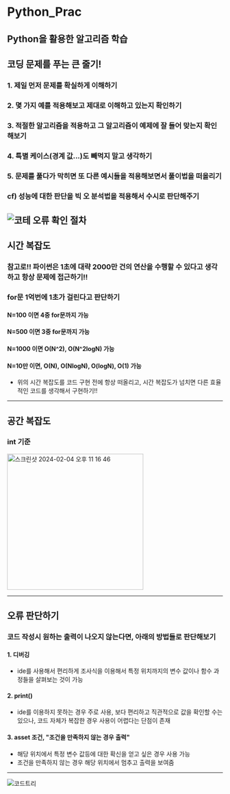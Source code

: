 # Python_Prac
Python을 활용한 알고리즘 학습
-------------------------
## 코딩 문제를 푸는 큰 줄기!
### 1. 제일 먼저 문제를 확실하게 이해하기
### 2. 몇 가지 예를 적용해보고 제대로 이해하고 있는지 확인하기
### 3. 적절한 알고리즘을 적용하고 그 알고리즘이 예제에 잘 들어 맞는지 확인해보기
### 4. 특별 케이스(경계 값...)도 빼먹지 말고 생각하기
### 5. 문제를 풀다가 막히면 또 다른 예시들을 적용해보면서 풀이법을 떠올리기
### cf) 성능에 대한 판단을 빅 오 분석법을 적용해서 수시로 판단해주기
![코테 오류 확인 절차](https://user-images.githubusercontent.com/67555400/152671247-7244ed46-e86e-489c-8e05-2647e4c82d6e.PNG)
----------------------
## 시간 복잡도
### 참고로!! 파이썬은 1초에 대략 2000만 건의 연산을 수행할 수 있다고 생각하고 항상 문제에 접근하기!! 
### for문 1억번에 1초가 걸린다고 판단하기
#### N=100 이면 4중 for문까지 가능
#### N=500 이면 3중 for문까지 가능
#### N=1000 이면 O(N^2), O(N^2logN) 가능
#### N=10만 이면, O(N), O(NlogN), O(logN), O(1) 가능
  * 위의 시간 복잡도를 코드 구현 전에 항상 떠올리고, 시간 복잡도가 넘치면 다른 효율적인 코드를 생각해서 구현하기!!
------------------
## 공간 복잡도
### int 기준
<img width="318" alt="스크린샷 2024-02-04 오후 11 16 46" src="https://github.com/lungnahahd/Python_Prac/assets/67555400/1a103f64-fed6-459f-80a1-a315f853afb4">

-----------------------------
## 오류 판단하기
### 코드 작성시 원하는 출력이 나오지 않는다면, 아래의 방법들로 판단해보기
#### 1. 디버깅
  * ide를 사용해서 편리하게 조사식을 이용해서 특정 위치까지의 변수 값이나 함수 과정들을 살펴보는 것이 가능
#### 2. print()
  * ide를 이용하지 못하는 경우 주로 사용, 보다 편리하고 직관적으로 값을 확인할 수는 있으나, 코드 자체가 복잡한 경우 사용이 어렵다는 단점이 존재
#### 3. asset 조건, "조건을 만족하지 않는 경우 출력"
  * 해당 위치에서 특정 변수 값등에 대한 확신을 얻고 싶은 경우 사용 가능
  * 조건을 만족하지 않는 경우 해당 위치에서 멈추고 출력을 보여줌

--------------
![코드트리](https://user-images.githubusercontent.com/67555400/156593719-6dcb23b1-0bb4-413f-a23a-34c4884ded06.PNG)
